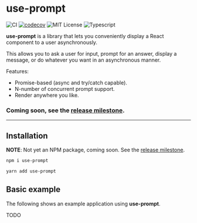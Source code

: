 # use-prompt

![CI](https://github.com/jonbnewman/use-prompt/actions/workflows/main.yml/badge.svg)
[![codecov](https://codecov.io/gh/jonbnewman/use-prompt/branch/main/graph/badge.svg?token=ZYLB7FX5F9)](https://codecov.io/gh/jonbnewman/use-prompt)
![MIT License](https://img.shields.io/github/license/jonbnewman/use-prompt)
![Typescript](https://img.shields.io/badge/types-TypeScript-blue?logo=typescript)

**use-prompt** is a library that lets you conveniently display a React component to a user asynchronously.

This allows you to ask a user for input, prompt for an answer, display a message, or do whatever you want in an asynchronous manner.

Features:

- Promise-based (async and try/catch capable).
- N-number of concurrent prompt support.
- Render anywhere you like.

### Coming soon, see the [release milestone](https://github.com/jonbnewman/use-prompt/milestone/1).

---

## Installation

**NOTE**: Not yet an NPM package, coming soon. See the [release milestone](https://github.com/jonbnewman/use-prompt/milestone/1).

```bash
npm i use-prompt
```

```bash
yarn add use-prompt
```

## Basic example

The following shows an example application using **use-prompt**.

TODO
